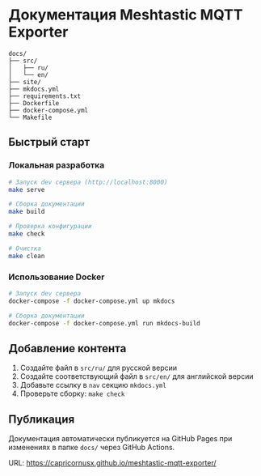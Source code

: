 # Документация Meshtastic MQTT Exporter

```
docs/
├── src/
│   ├── ru/
│   └── en/
├── site/
├── mkdocs.yml
├── requirements.txt
├── Dockerfile
├── docker-compose.yml
└── Makefile
```

## Быстрый старт

### Локальная разработка

```bash
# Запуск dev сервера (http://localhost:8000)
make serve

# Сборка документации
make build

# Проверка конфигурации
make check

# Очистка
make clean
```

### Использование Docker

```bash
# Запуск dev сервера
docker-compose -f docker-compose.yml up mkdocs

# Сборка документации
docker-compose -f docker-compose.yml run mkdocs-build
```

## Добавление контента

1. Создайте файл в `src/ru/` для русской версии
2. Создайте соответствующий файл в `src/en/` для английской версии
3. Добавьте ссылку в `nav` секцию `mkdocs.yml`
4. Проверьте сборку: `make check`

## Публикация

Документация автоматически публикуется на GitHub Pages при изменениях в папке `docs/` через GitHub Actions.

URL: https://capricornusx.github.io/meshtastic-mqtt-exporter/

